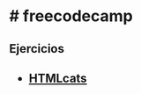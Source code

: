 <h1># freecodecamp</h1>
<h2>Ejercicios<h2>
<ul>
  <li><a href=#HTMLcats> HTMLcats</a></li>
 </ul>
 
